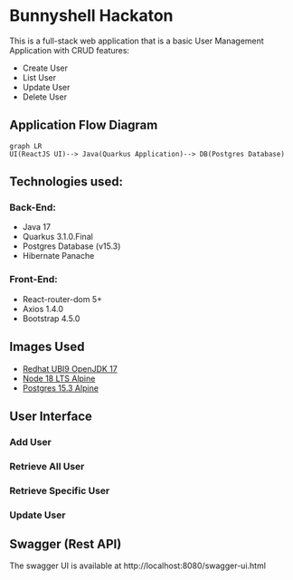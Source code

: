 # Bunnyshell Hackaton

This is a full-stack web application that is a basic User Management Application with CRUD features:

 - Create User 
 - List User 
 - Update User 
 - Delete User
 
## Application Flow Diagram

```mermaid
graph LR
UI(ReactJS UI)--> Java(Quarkus Application)--> DB(Postgres Database)
```

## Technologies used:

### Back-End:

-   Java 17
-   Quarkus 3.1.0.Final
-   Postgres Database (v15.3)
-   Hibernate Panache

### Front-End:

-   React-router-dom 5+
-   Axios 1.4.0
-   Bootstrap 4.5.0

## Images Used

 - [Redhat UBI9 OpenJDK 17](https://catalog.redhat.com/software/containers/ubi9/openjdk-17/61ee7c26ed74b2ffb22b07f6)
 - [Node 18 LTS Alpine](https://hub.docker.com/layers/library/node/18.12-alpine3.17/images/sha256-b375b98d1dcd56f5783efdd80a4d6ff5a0d6f3ce7921ec99c17851db6cba2a93?context=explore)
 - [Postgres 15.3 Alpine](https://hub.docker.com/layers/library/postgres/15.3-alpine3.18/images/sha256-58a4e7ae605e8e247180ebba1cc3758ab20677e9a5221ab3150a74f47938b8a1?context=explore)

## User Interface

### Add User

### Retrieve All User

### Retrieve Specific User

### Update User

## Swagger (Rest API)

The swagger UI is available at http://localhost:8080/swagger-ui.html 



